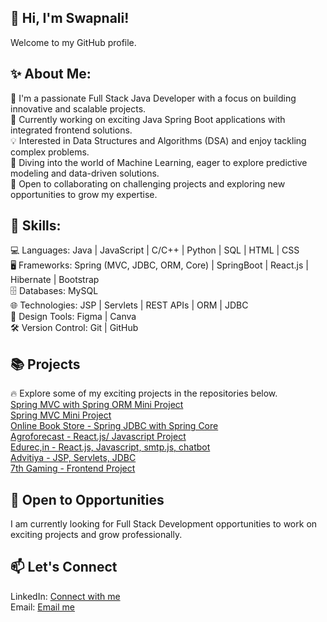 ## 👋 Hi, I'm Swapnali! 
Welcome to my GitHub profile. 

## ✨ About Me:
🌟 I'm a passionate Full Stack Java Developer with a focus on building innovative and scalable projects.  
🚀 Currently working on exciting Java Spring Boot applications with integrated frontend solutions.  
💡 Interested in Data Structures and Algorithms (DSA) and enjoy tackling complex problems.  
🧠 Diving into the world of Machine Learning, eager to explore predictive modeling and data-driven solutions.  
🤝 Open to collaborating on challenging projects and exploring new opportunities to grow my expertise.

## 🔧 Skills: 
💻 Languages: Java | JavaScript | C/C++ | Python | SQL | HTML | CSS  
🖥️ Frameworks: Spring (MVC, JDBC, ORM, Core) | SpringBoot | React.js | Hibernate | Bootstrap  
🗄️ Databases: MySQL  
🌐 Technologies: JSP | Servlets | REST APIs | ORM | JDBC  
🎨 Design Tools: Figma | Canva  
🛠️ Version Control: Git | GitHub   

## 📚 Projects
🔥 Explore some of my exciting projects in the repositories below.   
[Spring MVC with Spring ORM Mini Project](https://github.com/SwapnaliMorankar/SpringMVC-ORM_MiniProject)   
[Spring MVC Mini Project](https://github.com/SwapnaliMorankar/SpringMVC_MiniProject)   
[Online Book Store - Spring JDBC with Spring Core](https://github.com/SwapnaliMorankar/OnlineBookStore_SpringJDBC)  
[Agroforecast - React.js/ Javascript Project](https://github.com/SwapnaliMorankar/AgroForecast)   
[Edurec,in - React.js, Javascript, smtp.js, chatbot](https://edurec.in/)    
[Advitiya - JSP, Servlets, JDBC](https://github.com/SwapnaliMorankar/Adivitya_Rural_Education)   
[7th Gaming - Frontend Project](https://github.com/SwapnaliMorankar/7th-gaming)       

## 💼 Open to Opportunities
I am currently looking for Full Stack Development opportunities to work on exciting projects and grow professionally.   

## 📫 Let's Connect
LinkedIn: [Connect with me](https://www.linkedin.com/in/swapnali-morankar-524616219/)   
Email: [Email me](snmorankar210603@gmail.com)
